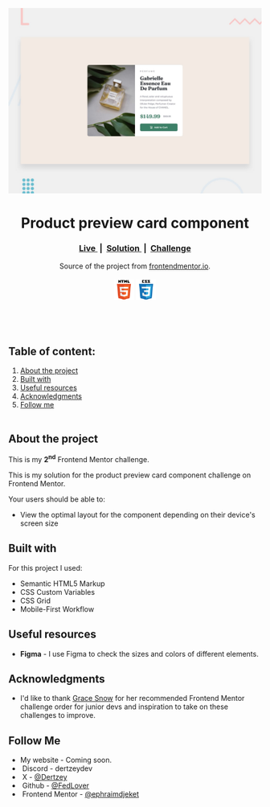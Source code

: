 ![Challenge Design](https://github.com/ephraimdjeket/Product-card-component/blob/main/images/desktop-preview.jpg)

<div align="center">
 <h1>Product preview card component</h1>
 <h3>
    <!-- Netlify Live -->
    <a href="https://statuesque-gingersnap-ea0b6f.netlify.app/">
      Live
    </a>
    <span>&nbsp;|&nbsp;</span>
    <!-- Frontend Mentor Live solution -->
    <a href="https://github.com/ephraimdjeket/Product-card-component" title="Check My Solution on Frontend Mentor">
      Solution
    </a>
    <span>&nbsp;|&nbsp;</span>
    <!-- Frontend Mentor Challenge Link -->
    <a href="https://www.frontendmentor.io/solutions/responsive-product-preview-card-JynVt616Ds" title="Original Frontend Mentor Challenge Link">
      Challenge
    </a>
  </h3>
  <div>
     Source of the project from <a href="https://www.frontendmentor.io/" target="_blank">frontendmentor.io</a>.
  </div>
  <h5>
    <p>
      <img src="https://raw.githubusercontent.com/devicons/devicon/master/icons/html5/html5-original-wordmark.svg" alt="html5" width="40" height="40" title="HTML5"/>
      <img src="https://raw.githubusercontent.com/devicons/devicon/master/icons/css3/css3-original-wordmark.svg" alt="css3" width="40" height="40" title="CSS3"/>
    </p>
  </h5>
</div>

<br>
<br>

## Table of content:

1. [About the project](#about-the-project)
1. [Built with](#built-with)
1. [Useful resources](#useful-resources)
1. [Acknowledgments](#acknowledgments)
1. [Follow me](#follow-me)
   <br>
   <br>

## About the project

This is my <strong>2<sup>nd</sup></strong> Frontend Mentor challenge.

This is my solution for the product preview card component challenge on Frontend Mentor.

Your users should be able to:

- View the optimal layout for the component depending on their device's screen size

## Built with

For this project I used:

- Semantic HTML5 Markup
- CSS Custom Variables
- CSS Grid
- Mobile-First Workflow

## Useful resources

- **Figma** - I use Figma to check the sizes and colors of different elements.

## Acknowledgments

- I'd like to thank [Grace Snow](https://fedmentor.dev/posts/newbie-fm-challenge-order/) for her recommended Frontend Mentor challenge order for junior devs and inspiration to take on these challenges to improve.

## Follow Me

- My website - Coming soon.
- &nbsp;Discord - dertzeydev
- &nbsp;X - [@Dertzey](https://x.com/Dertzey_)
- &nbsp;Github - [@FedLover](https://github.com/ephraimdjeket)
- &nbsp;Frontend Mentor - [@ephraimdjeket](https://www.frontendmentor.io/profile/ephraimdjeket)
